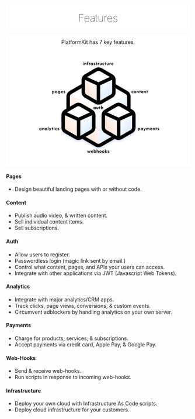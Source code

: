 <div align="center" style="background:#fff;border-radius:5px;padding:10px 10px 5px 10px;margin-top:20px;">
    <h1 style="margin-bottom:15px;margin-top:10px; border:none;font-weight:100;color:#000 !important;">Features</h1>
</div>


<div align="center" style="background:#fff;padding:10px;border-radius:5px;margin-top:10px;">
    PlatformKit has 7 key features.<br><br>
    <img style="max-height:300px;" src="images/diagram.png">
</div>

#### Pages
- Design beautiful landing pages with or without code.

#### Content
- Publish audio video, & written content.
- Sell individual content items.
- Sell subscriptions.

#### Auth
- Allow users to register.
- Passwordless login (magic link sent by email.)
- Control what content, pages, and APIs your users can access.
- Integrate with other applications via JWT (Javascript Web Tokens).

#### Analytics
- Integrate with major analytics/CRM apps.
- Track clicks, page views, conversions, & custom events.
- Circumvent adblockers by handling analytics on your own server.

#### Payments
- Charge for products, services, & subscriptions.
- Accept payments via credit card, Apple Pay, & Google Pay.

#### Web-Hooks
- Send & receive web-hooks.
- Run scripts in response to incoming web-hooks.

#### Infrastructure
- Deploy your own cloud with Infrastructure As Code scripts.
- Deploy cloud infrastructure for your customers.